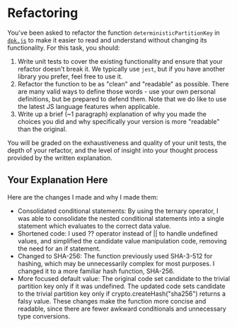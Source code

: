 # Refactoring

You've been asked to refactor the function `deterministicPartitionKey` in [`dpk.js`](dpk.js) to make it easier to read and understand without changing its functionality. For this task, you should:

1. Write unit tests to cover the existing functionality and ensure that your refactor doesn't break it. We typically use `jest`, but if you have another library you prefer, feel free to use it.
2. Refactor the function to be as "clean" and "readable" as possible. There are many valid ways to define those words - use your own personal definitions, but be prepared to defend them. Note that we do like to use the latest JS language features when applicable.
3. Write up a brief (~1 paragraph) explanation of why you made the choices you did and why specifically your version is more "readable" than the original.

You will be graded on the exhaustiveness and quality of your unit tests, the depth of your refactor, and the level of insight into your thought process provided by the written explanation.

## Your Explanation Here
Here are the changes I made and why I made them:
- Consolidated conditional statements: By using the ternary operator, I was able to consolidate the nested conditional statements into a single statement which evaluates to the correct data value.
- Shortened code: I used ?? operator instead of || to handle undefined values, and simplified the candidate value manipulation code, removing the need for an if statement.
- Changed to SHA-256: The function previously used SHA-3-512 for hashing, which may be unnecessarily complex for most purposes. I changed it to a more familiar hash function, SHA-256.
- More focused default value: The original code set candidate to the trivial partition key only if it was undefined. The updated code sets candidate to the trivial partition key only if crypto.createHash("sha256") returns a falsy value.
These changes make the function more concise and readable, since there are fewer awkward conditionals and unnecessary type conversions.